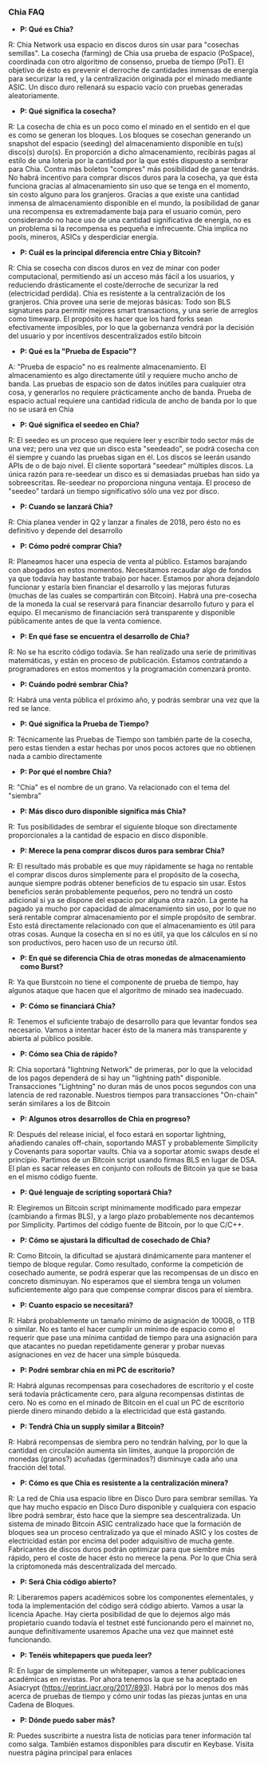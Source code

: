 ### Chia FAQ

+ <b>P: Qué es Chia?</b>

R: Chia Network usa espacio en discos duros sin usar para "cosechas semillas". La cosecha (farming) de Chia usa prueba de espacio (PoSpace), coordinada con otro algoritmo de consenso, prueba de tiempo (PoT). El objetivo de ésto es prevenir el derroche de cantidades inmensas de energía para securizar la red, y la centralización originada por el minado mediante ASIC. Un disco duro rellenará su espacio vacío con pruebas generadas aleatoriamente.


+ <b>P: Qué significa la cosecha?</b>

R: La cosecha de chia es un poco como el minado en el sentido en el que es como se generan los bloques. Los bloques se cosechan generando un snapshot del espacio (seeding) del almacenamiento disponible en tu(s) disco(s) duro(s). En proporción a dicho almacenamiento, recibirás pagas al estilo de una lotería por la cantidad  por la que estés dispuesto a sembrar para Chia. Contra más boletos "compres" más posibilidad de ganar tendrás. No habrá incentivo para comprar discos duros para la cosecha, ya que ésta funciona gracias al almacenamiento sin uso que se tenga en el momento, sin costo alguno para los granjeros. Gracias a que existe una cantidad inmensa de almacenamiento disponible en el mundo, la posibilidad de ganar una recompensa es extremadamente baja para el usuario común, pero considerando no hace uso de una cantidad significativa de energía, no es un problema si la recompensa es pequeña e infrecuente. Chia implica no pools, mineros, ASICs y desperdiciar energía.

+ <b>P: Cuál es la principal diferencia entre Chia y Bitcoin?</b>

R: Chia se cosecha con discos duros en vez de minar con poder computacional, permitiendo así un acceso más fácil a los usuarios, y reduciendo drásticamente el coste/derroche de securizar la red (electricidad perdida). Chia es resistente a la centralización de los granjeros. Chia provee una serie de mejoras básicas: Todo son BLS signatures para permitir mejores smart transactions, y una serie de arreglos como timewarp. El propósito es hacer que los hard forks sean efectivamente imposibles, por lo que la gobernanza vendrá por la decisión del usuario y por incentivos descentralizados estilo bitcoin

+ <b>P: Qué es la "Prueba de Espacio"?</b>

A: "Prueba de espacio" no es realmente almacenamiento. El almacenamiento es algo directamente útil y requiere mucho ancho de banda.
Las pruebas de espacio son de datos inútiles para cualquier otra cosa, y generarlos no requiere prácticamente ancho de banda. Prueba de espacio actual requiere una cantidad ridícula de ancho de banda por lo que no se usará en Chia


+ <b>P: Qué significa el seedeo en Chia?</b>

R: El seedeo es un proceso que requiere leer y escribir todo sector más de una vez; pero una vez que un disco esta "seedeado", se podrá cosecha con él siempre y cuando las pruebas sigan en él. Los discos se leerán usando APIs de o de bajo nivel. El cliente soportará "seedear" múltiples discos. La única razón para re-seedear un disco es si demasiadas pruebas han sido ya sobreescritas. Re-seedear no proporciona ninguna ventaja. El proceso de "seedeo" tardará un tiempo significativo sólo una vez por disco.


+ <b>P: Cuando se lanzará Chia?</b>

R: Chia planea vender in Q2 y lanzar a finales de 2018, pero ésto no es definitivo y depende del desarrollo


+ <b>P: Cómo podré comprar Chia?</b>

R: Planeamos hacer una especia de venta al público. Estamos barajando con abogados en estos momentos. Necesitamos recaudar algo de fondos ya que todavía hay bastante trabajo por hacer. Estamos por ahora dejandolo funcionar y estaría bien financiar el desarrollo y las mejoras futuras (muchas de las cuales se compartirán con Bitcoin). Habrá una pre-cosecha de la moneda la cual se reservará para financiar desarrollo futuro y para el equipo. El mecanismo de financiación será transparente y disponible públicamente antes de que la venta comience.


+ <b>P: En qué fase se encuentra el desarrollo de Chia?</b>

R: No se ha escrito código todavía. Se han realizado una serie de primitivas matemáticas, y están en proceso de publicación. Estamos contratando a programadores en estos momentos y la programación comenzará pronto.

+ <b>P: Cuándo podré sembrar Chia?</b>

R: Habrá una venta pública el próximo año, y podrás sembrar una vez que la red se lance.


+ <b>P: Qué significa la Prueba de Tiempo?</b>

R: Técnicamente las Pruebas de Tiempo son también parte de la cosecha, pero estas tienden a estar hechas por unos pocos actores que no obtienen nada a cambio directamente


+ <b>P: Por qué el nombre Chia?</b>

R: "Chia" es el nombre de un grano. Va relacionado con el tema del "siembra"


+ <b>P: Más disco duro disponible significa más Chia?</b>

R: Tus posibilidades de sembrar el siguiente bloque son directamente proporcionales a la cantidad de espacio en disco disponible.

+ <b>P: Merece la pena comprar discos duros para sembrar Chia?</b>

R: El resultado más probable es que muy rápidamente se haga no rentable el comprar discos duros simplemente para el propósito de la cosecha, aunque siempre podrás obtener beneficios de tu espacio sin usar. Estos beneficios serán probablemente pequeños, pero no tendrá un costo adicional si ya se dispone del espacio por alguna otra razón. La gente ha pagado ya mucho por capacidad de almacenamiento sin uso, por lo que no será rentable comprar almacenamiento por el simple propósito de sembrar. Esto está directamente relacionado con que el almacenamiento es útil para otras cosas. Aunque la cosecha en sí no es útil, ya que los cálculos en sí no son productivos, pero hacen uso de un recurso útil.


+ <b>P: En qué se diferencia Chia de otras monedas de almacenamiento como Burst?</b>

R: Ya que Burstcoin no tiene el componente de prueba de tiempo, hay algunos ataque que hacen que el algoritmo de minado sea inadecuado.


+ <b>P: Cómo se financiará Chia?</b>

R: Tenemos el suficiente trabajo de desarrollo para que levantar fondos sea necesario. Vamos a intentar hacer ésto de la manera más transparente y abierta al público posible.


+ <b>P: Cómo sea Chia de rápido?</b>

R: Chia soportará "lightning Network" de primeras, por lo que la velocidad de los pagos dependerá de si hay un "lightning path" disponible. Transacciones "Lightning" no duran más de unos pocos segundos con una latencia de red razonable. Nuestros tiempos para transacciones "On-chain" serán similares a los de Bitcoin


+ <b>P: Algunos otros desarrollos de Chia en progreso?</b>

R: Después del release inicial, el foco estará en soportar lightning, añadiendo canales off-chain, soportando MAST y probablemente Simplicity y Covenants para soportar vaults. Chia va a soportar atomic swaps desde el principio. Partimos de un Bitcoin script usando firmas BLS en lugar de DSA. El plan es sacar releases en conjunto con rollouts de Bitcoin ya que se basa en el mismo código fuente.


+ <b>P: Qué lenguaje de scripting soportará Chia?</b>

R: Elegiremos un Bitcoin script mínimamente modificado para empezar (cambiando a firmas BLS), y a largo plazo probablemente nos decantemos por Simplicity. Partimos del código fuente de Bitcoin, por lo que C/C++.


+ <b>P: Cómo se ajustará la dificultad de cosechado de Chia?</b>

R: Como Bitcoin, la dificultad se ajustará dinámicamente para mantener el tiempo de bloque regular. Como resultado, conforme la competición de cosechado aumente, se podrá esperar que las recompensas de un disco en concreto disminuyan. No esperamos que el siembra tenga un volumen suficientemente algo para que compense comprar discos para el siembra.


+ <b>P: Cuanto espacio se necesitará?</b>

R: Habrá probablemente un tamaño mínimo de asignación de 100GB, o 1TB o similar. No es tanto el hacer cumplir un mínimo de espacio como el requerir que pase una mínima cantidad de tiempo para una asignación para que atacantes no puedan repetidamente generar y probar nuevas asignaciones en vez de hacer una simple búsqueda.


+ <b>P: Podré sembrar chia en mi PC de escritorio?</b>

R: Habrá algunas recompensas para cosechadores de escritorio y el coste será todavía prácticamente cero, para alguna recompensas distintas de cero. No es como en el minado de Bitcoin en el cual un PC de escritorio pierde dinero minando debido a la electricidad que está gastando.


+ <b>P: Tendrá Chia un supply similar a Bitcoin?</b>

R: Habrá recompensas de siembra pero no tendrán halving, por lo que la cantidad en circulación aumenta sin límites, aunque la proporción de monedas (granos?) acuñadas (germinados?) disminuye cada año una fracción del total.


+ <b>P: Cómo es que Chia es resistente a la centralización minera?</b>

R: La red de Chia usa espacio libre en Disco Duro para sembrar semillas. Ya que hay mucho espacio en Disco Duro disponible y cualquiera con espacio libre podrá sembrar, ésto hace que la siempre sea descentralizada. Un sistema de minado Bitcoin ASIC centralizado hace que la formación de bloques sea un proceso centralizado ya que el minado ASIC y los costes de electricidad están por encima del poder adquisitivo de mucha gente. Fabricantes de discos duros podrán optimizar para que siembre más rápido, pero el coste de hacer ésto no merece la pena. Por lo que Chia será la criptomoneda más descentralizada del mercado.


+ <b>P: Será Chia código abierto?</b>

R: Liberaremos papers académicos sobre los componentes elementales, y toda la implementación del código será código abierto. Vamos a usar la licencia Apache. Hay cierta posibilidad de que lo dejemos algo más propietario cuando todavía el testnet esté funcionando pero el mainnet no, aunque definitivamente usaremos Apache una vez que mainnet esté funcionando.


+ <b>P: Tenéis whitepapers que pueda leer?</b>

R: En lugar de simplemente un whitepaper, vamos a tener publicaciones académicas en revistas. Por ahora tenemos la que se ha aceptado en Asiacrypt (https://eprint.iacr.org/2017/893). Habrá por lo menos dos más acerca de pruebas de tiempo y cómo unir todas las piezas juntas en una Cadena de Bloques.


+ <b>P: Dónde puedo saber más?</b>

R: Puedes suscribirte a nuestra lista de noticias para tener información tal como salga. También estamos disponibles para discutir en Keybase. Visita nuestra página principal para enlaces
